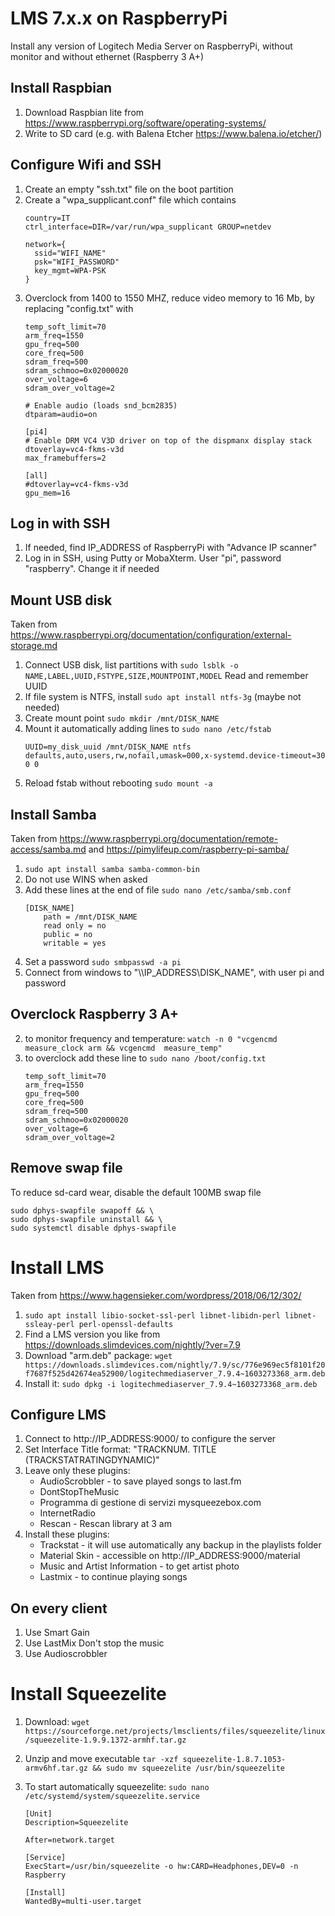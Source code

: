 # LMS 7.x.x on RaspberryPi
Install any version of Logitech Media Server on RaspberryPi, without monitor and without ethernet 
(Raspberry 3 A+)

## Install Raspbian
1. Download Raspbian lite from https://www.raspberrypi.org/software/operating-systems/
1. Write to SD card (e.g. with Balena Etcher https://www.balena.io/etcher/)

## Configure Wifi and SSH
1. Create an empty "ssh.txt" file on the boot partition
1. Create a "wpa_supplicant.conf" file which contains
    ```
    country=IT
    ctrl_interface=DIR=/var/run/wpa_supplicant GROUP=netdev

    network={
      ssid="WIFI_NAME"
      psk="WIFI_PASSWORD"
      key_mgmt=WPA-PSK
    }
    ```
1. Overclock from 1400 to 1550 MHZ, reduce video memory to 16 Mb, by replacing "config.txt" with
    ```
    temp_soft_limit=70
    arm_freq=1550
    gpu_freq=500
    core_freq=500
    sdram_freq=500
    sdram_schmoo=0x02000020
    over_voltage=6
    sdram_over_voltage=2

    # Enable audio (loads snd_bcm2835)
    dtparam=audio=on

    [pi4]
    # Enable DRM VC4 V3D driver on top of the dispmanx display stack
    dtoverlay=vc4-fkms-v3d
    max_framebuffers=2

    [all]
    #dtoverlay=vc4-fkms-v3d
    gpu_mem=16
    ```


## Log in with SSH
1. If needed, find IP_ADDRESS of RaspberryPi with "Advance IP scanner"
1. Log in in SSH, using Putty or MobaXterm. User "pi", password "raspberry". Change it if needed


## Mount USB disk
Taken from https://www.raspberrypi.org/documentation/configuration/external-storage.md
1. Connect USB disk, list partitions with `sudo lsblk -o NAME,LABEL,UUID,FSTYPE,SIZE,MOUNTPOINT,MODEL` Read and remember UUID
1. If file system is NTFS, install `sudo apt install ntfs-3g` (maybe not needed)
1. Create mount point `sudo mkdir /mnt/DISK_NAME`
1. Mount it automatically adding lines to `sudo nano /etc/fstab`
    ```
    UUID=my_disk_uuid /mnt/DISK_NAME ntfs defaults,auto,users,rw,nofail,umask=000,x-systemd.device-timeout=30 0 0
    ```
1. Reload fstab without rebooting `sudo mount -a`

## Install Samba
Taken from https://www.raspberrypi.org/documentation/remote-access/samba.md and https://pimylifeup.com/raspberry-pi-samba/
1. `sudo apt install samba samba-common-bin`
1. Do not use WINS when asked
1. Add these lines at the end of file `sudo nano /etc/samba/smb.conf`
    ```
    [DISK_NAME]
        path = /mnt/DISK_NAME
        read only = no
        public = no
        writable = yes
    ```
1. Set a password `sudo smbpasswd -a pi`
1. Connect from windows to "\\\IP_ADDRESS\DISK_NAME", with user pi and password


## Overclock Raspberry 3 A+
2. to monitor frequency and temperature: `watch -n 0 "vcgencmd measure_clock arm && vcgencmd  measure_temp"`
3. to overclock add these line to `sudo nano /boot/config.txt`
     ```
    temp_soft_limit=70
    arm_freq=1550
    gpu_freq=500
    core_freq=500
    sdram_freq=500
    sdram_schmoo=0x02000020
    over_voltage=6
    sdram_over_voltage=2
     ```
 
## Remove swap file
To reduce sd-card wear, disable the default 100MB swap file
```
sudo dphys-swapfile swapoff && \
sudo dphys-swapfile uninstall && \
sudo systemctl disable dphys-swapfile
```


# Install LMS
Taken from https://www.hagensieker.com/wordpress/2018/06/12/302/
1. `sudo apt install libio-socket-ssl-perl libnet-libidn-perl libnet-ssleay-perl perl-openssl-defaults`
1. Find a LMS version you like from https://downloads.slimdevices.com/nightly/?ver=7.9
1. Download "arm.deb" package: `wget https://downloads.slimdevices.com/nightly/7.9/sc/776e969ec5f8101f20f7687f525d42674ea52900/logitechmediaserver_7.9.4~1603273368_arm.deb`
1. Install it: `sudo dpkg -i logitechmediaserver_7.9.4~1603273368_arm.deb`

## Configure LMS
1. Connect to http://IP_ADDRESS:9000/ to configure the server
1. Set Interface Title format: "TRACKNUM. TITLE (TRACKSTATRATINGDYNAMIC)"
1. Leave only these plugins:
    * AudioScrobbler - to save played songs to last.fm
    * DontStopTheMusic
    * Programma di gestione di servizi mysqueezebox.com
    * InternetRadio
    * Rescan - Rescan library at 3 am
1. Install these plugins:
    * Trackstat - it will use automatically any backup in the playlists folder
    * Material Skin - accessible on http://IP_ADDRESS:9000/material
    * Music and Artist Information - to get artist photo
    * Lastmix - to continue playing songs


## On every client
1. Use Smart Gain
1. Use LastMix Don't stop the music
1. Use Audioscrobbler


# Install Squeezelite
1. Download: `wget https://sourceforge.net/projects/lmsclients/files/squeezelite/linux/squeezelite-1.9.9.1372-armhf.tar.gz`
1. Unzip and move executable `tar -xzf squeezelite-1.8.7.1053-armv6hf.tar.gz && sudo mv squeezelite /usr/bin/squeezelite`

1. To start automatically squeezelite: `sudo nano /etc/systemd/system/squeezelite.service`
    ```
    [Unit]
    Description=Squeezelite

    After=network.target

    [Service]
    ExecStart=/usr/bin/squeezelite -o hw:CARD=Headphones,DEV=0 -n Raspberry

    [Install]
    WantedBy=multi-user.target
    ```
